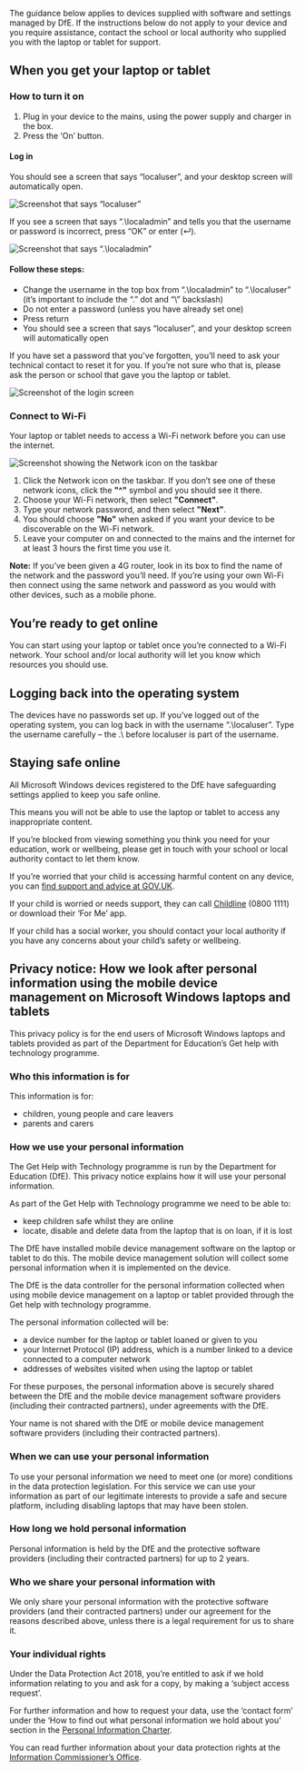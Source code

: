 The guidance below applies to devices supplied with software and settings managed by DfE. If the instructions below do not apply to your device and you require assistance, contact the school or local authority who supplied you with the laptop or tablet for support.

## When you get your laptop or tablet

### How to turn it on

1.   Plug in your device to the mains, using the power supply and charger in the box.
2.   Press the ‘On’ button.

#### Log in

You should see a screen that says “localuser”, and your desktop screen will automatically open.  

![Screenshot that says “localuser”](/devices/getting-started-with-your-microsoft-windows-device1.png)

If you see a screen that says “.\\localadmin” and tells you that the username or password is incorrect, press “OK” or enter (↵).

![Screenshot that says “.\\localadmin”](/devices/getting-started-with-your-microsoft-windows-device2.png)

#### Follow these steps:

*   Change the username in the top box from “.\\localadmin” to “.\\localuser” (it’s important to include the “.” dot and “\\” backslash)
*   Do not enter a password (unless you have already set one)
*   Press return
*   You should see a screen that says “localuser”, and your desktop screen will automatically open

If you have set a password that you’ve forgotten, you’ll need to ask your technical contact to reset it for you. If you’re not sure who that is, please ask the person or school that gave you the laptop or tablet.

![Screenshot of the login screen](/devices/getting-started-with-your-microsoft-windows-device3.png)

### Connect to Wi-Fi

Your laptop or tablet needs to access a Wi-Fi network before you can use the internet.

![Screenshot showing the Network icon on the taskbar](/devices/getting-started-with-your-microsoft-windows-device4.jpg)

1. Click the Network icon on the taskbar. If you don’t see one of these network icons, click the **"^"** symbol and you should see it there.
2. Choose your Wi-Fi network, then select **"Connect"**.
3. Type your network password, and then select **"Next"**.
4. You should choose **"No"** when asked if you want your device to be discoverable on the Wi-Fi network.
5. Leave your computer on and connected to the mains and the internet for at least 3 hours the first time you use it.

**Note:** If you’ve been given a 4G router, look in its box to find the name of the network and the password you’ll need. If you’re using your own Wi-Fi then connect using the same network and password as you would with other devices, such as a mobile phone.

## You’re ready to get online

You can start using your laptop or tablet once you’re connected to a Wi-Fi network. Your school and/or local authority will let you know which resources you should use.

## Logging back into the operating system

The devices have no passwords set up. If you’ve logged out of the operating system, you can log back in with the username “.\\localuser”. Type the username carefully – the .\\ before localuser is part of the username.

## Staying safe online

All Microsoft Windows devices registered to the DfE have safeguarding settings applied to keep you safe online.

This means you will not be able to use the laptop or tablet to access any inappropriate content.

If you’re blocked from viewing something you think you need for your education, work or wellbeing, please get in touch with your school or local authority contact to let them know.


If you’re worried that your child is accessing harmful content on any device, you can [find support and advice at GOV.UK](https://www.gov.uk/guidance/safeguarding-and-remote-education-during-coronavirus-covid-19).

If your child is worried or needs support, they can call [Childline](https://www.childline.org.uk/) (0800 1111) or download their ‘For Me’ app.

If your child has a social worker, you should contact your local authority if you have any concerns about your child’s safety or wellbeing.


## Privacy notice: How we look after personal information using the mobile device management on Microsoft Windows laptops and tablets

This privacy policy is for the end users of Microsoft Windows laptops and tablets provided as part of the Department for Education’s Get help with technology programme.

### Who this information is for

This information is for:

* children, young people and care leavers
* parents and carers

### How we use your personal information
The Get Help with Technology programme is run by the Department for Education (DfE). This privacy notice explains how it will use your personal information.

As part of the Get Help with Technology programme we need to be able to:

* keep children safe whilst they are online
* locate, disable and delete data from the laptop that is on loan, if it is lost

The DfE have installed mobile device management software on the laptop or tablet to do this. The mobile device management solution will collect some personal information when it is implemented on the device.

The DfE is the data controller for the personal information collected when using mobile device management on a laptop or tablet provided through the Get help with technology programme.

The personal information collected will be:

* a device number for the laptop or tablet loaned or given to you
* your Internet Protocol (IP) address, which is a number linked to a device connected to a computer network
* addresses of websites visited when using the laptop or tablet

For these purposes, the personal information above is securely shared between the DfE and the mobile device management software providers (including their contracted partners), under agreements with the DfE.

Your name is not shared with the DfE or mobile device management software providers (including their contracted partners).

### When we can use your personal information

To use your personal information we need to meet one (or more) conditions in the data protection legislation. For this service we can use your information as part of our legitimate interests to provide a safe and secure platform, including disabling laptops that may have been stolen.

### How long we hold personal information

Personal information is held by the DfE and the protective software providers (including their contracted partners) for up to 2 years.

### Who we share your personal information with

We only share your personal information with the protective software providers (and their contracted partners) under our agreement for the reasons described above, unless there is a legal requirement for us to share it.

### Your individual rights

Under the Data Protection Act 2018, you’re entitled to ask if we hold information relating to you and ask for a copy, by making a ‘subject access request’.

For further information and how to request your data, use the ‘contact form’ under the ‘How to find out what personal information we hold about you’ section in the [Personal Information Charter](https://www.gov.uk/government/organisations/department-for-education/about/personal-information-charter).

You can read further information about your data protection rights at the [Information Commissioner’s Office](https://ico.org.uk/).
